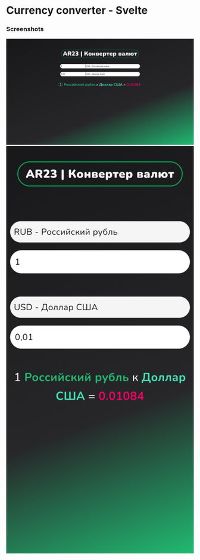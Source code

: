 # Currency converter - Svelte

### Screenshots

<img src='task_2_desktop.png' alt='converterDesktop' width=1000>

<img src='task_2_mobile.png' alt='converterMobile' width=1000>
